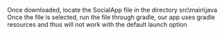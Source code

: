 Once downloaded, locate the SocialApp file in the directory src\main\java
Once the file is selected, run the file through gradle, our app uses gradle resources and thus will not work with the default launch option
